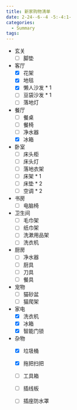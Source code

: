 ```yaml
---
title: 新家购物清单
date: 2-24--6--4 -5:-4:1-
categories:
  - Summary
tags:
---
```


- 玄关
    -[ ] 脚垫
- 客厅
    -[x] 花架
    -[x] 地毯
    -[x] 懒人沙发 * 1
    -[ ] 豆袋沙发 * 1
    -[ ] 落地灯
- 餐厅
    -[ ] 餐桌
    -[ ] 餐椅
    -[ ] 净水器
    -[x] 冰箱
- 卧室
    -[ ] 床头柜
    -[ ] 床头灯
    -[ ] 落地衣架
    -[ ] 床架 * 1
    -[ ] 床垫 * 2
    -[ ] 空调 * 2
- 书房
    -[ ] 电脑椅
- 卫生间
    -[ ] 毛巾架
    -[ ] 纸巾架
    -[ ] 洗漱用品架
    -[ ] 洗衣机
- 厨房
    -[ ] 净水器
    -[ ] 厨具
    -[ ] 刀具
    -[ ] 餐具
- 宠物
    -[ ] 猫砂盆
    -[ ] 猫爬架
- 家电
    -[x] 洗衣机
    -[x] 冰箱
    -[x] 智能门锁
- 杂物
    -[x] 垃圾桶
    -[x] 拖把扫把
    -[ ] 工具箱
    -[ ] 插线板
    -[ ] 插座防水罩

